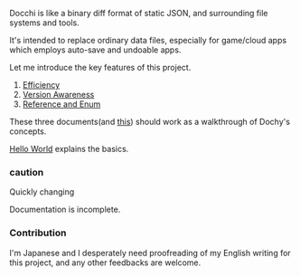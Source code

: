 Docchi is like a binary diff format of static JSON, and surrounding file systems and tools.

It's intended to replace ordinary data files, 
especially for game/cloud apps which employs auto-save 
and undoable apps.

Let me introduce the key features of this project.

1. [Efficiency](dochy_manual/src/sample_test/sample_code/efficiency.md)
2. [Version Awareness](dochy_manual/src/sample_test/sample_code/version_awareness.md)
3. [Reference and Enum](dochy_manual/src/sample_test/sample_code/ref_and_enum.md)

These three documents(and [this](dochy_manual/src/sample_test/sample_code/history.md))
should work as a walkthrough of Dochy's concepts. 

[Hello World](dochy_manual/src/a1_hello_world/hello_world.md) 
explains the basics.

### caution

Quickly changing

Documentation is incomplete.  

### Contribution

I'm Japanese and I desperately need proofreading of my English writing for this project,
and any other feedbacks are welcome.